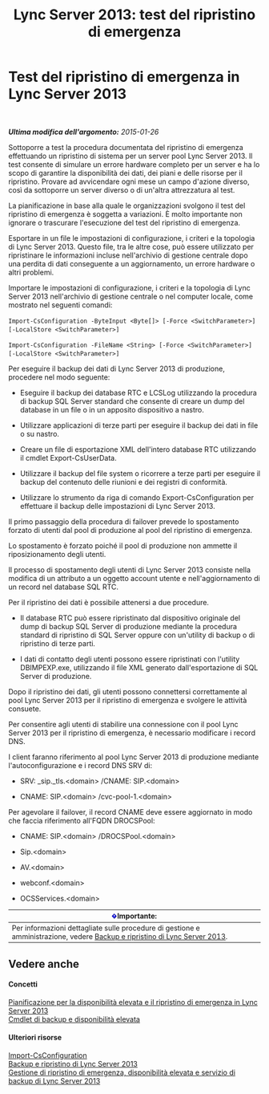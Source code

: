 ﻿---
title: 'Lync Server 2013: test del ripristino di emergenza'
TOCTitle: Test del ripristino di emergenza
ms:assetid: 04f5e747-d837-4350-9fc0-8605dbf025a7
ms:mtpsurl: https://technet.microsoft.com/it-it/library/Dn747887(v=OCS.15)
ms:contentKeyID: 62293493
ms.date: 08/24/2015
mtps_version: v=OCS.15
ms.translationtype: HT
---

# Test del ripristino di emergenza in Lync Server 2013

 

_**Ultima modifica dell'argomento:** 2015-01-26_

Sottoporre a test la procedura documentata del ripristino di emergenza effettuando un ripristino di sistema per un server pool Lync Server 2013. Il test consente di simulare un errore hardware completo per un server e ha lo scopo di garantire la disponibilità dei dati, dei piani e delle risorse per il ripristino. Provare ad avvicendare ogni mese un campo d'azione diverso, così da sottoporre un server diverso o di un'altra attrezzatura al test.

La pianificazione in base alla quale le organizzazioni svolgono il test del ripristino di emergenza è soggetta a variazioni. È molto importante non ignorare o trascurare l'esecuzione del test del ripristino di emergenza.


Esportare in un file le impostazioni di configurazione, i criteri e la topologia di Lync Server 2013. Questo file, tra le altre cose, può essere utilizzato per ripristinare le informazioni incluse nell'archivio di gestione centrale dopo una perdita di dati conseguente a un aggiornamento, un errore hardware o altri problemi.

Importare le impostazioni di configurazione, i criteri e la topologia di Lync Server 2013 nell'archivio di gestione centrale o nel computer locale, come mostrato nel seguenti comandi:

`Import-CsConfiguration -ByteInput <Byte[]> [-Force <SwitchParameter>] [-LocalStore <SwitchParameter>]`

`Import-CsConfiguration -FileName <String> [-Force <SwitchParameter>] [-LocalStore <SwitchParameter>]`

Per eseguire il backup dei dati di Lync Server 2013 di produzione, procedere nel modo seguente:

  - Eseguire il backup dei database RTC e LCSLog utilizzando la procedura di backup SQL Server standard che consente di creare un dump del database in un file o in un apposito dispositivo a nastro.

  - Utilizzare applicazioni di terze parti per eseguire il backup dei dati in file o su nastro.

  - Creare un file di esportazione XML dell'intero database RTC utilizzando il cmdlet Export-CsUserData.

  - Utilizzare il backup del file system o ricorrere a terze parti per eseguire il backup del contenuto delle riunioni e dei registri di conformità.

  - Utilizzare lo strumento da riga di comando Export-CsConfiguration per effettuare il backup delle impostazioni di Lync Server 2013.

Il primo passaggio della procedura di failover prevede lo spostamento forzato di utenti dal pool di produzione al pool del ripristino di emergenza.

Lo spostamento è forzato poiché il pool di produzione non ammette il riposizionamento degli utenti.

Il processo di spostamento degli utenti di Lync Server 2013 consiste nella modifica di un attributo a un oggetto account utente e nell'aggiornamento di un record nel database SQL RTC.

Per il ripristino dei dati è possibile attenersi a due procedure.

  - Il database RTC può essere ripristinato dal dispositivo originale del dump di backup SQL Server di produzione mediante la procedura standard di ripristino di SQL Server oppure con un'utility di backup o di ripristino di terze parti.

  - I dati di contatto degli utenti possono essere ripristinati con l'utility DBIMPEXP.exe, utilizzando il file XML generato dall'esportazione di SQL Server di produzione.

Dopo il ripristino dei dati, gli utenti possono connettersi correttamente al pool Lync Server 2013 per il ripristino di emergenza e svolgere le attività consuete.

Per consentire agli utenti di stabilire una connessione con il pool Lync Server 2013 per il ripristino di emergenza, è necessario modificare i record DNS.

I client faranno riferimento al pool Lync Server 2013 di produzione mediante l'autoconfigurazione e i record DNS SRV di:

  - SRV: \_sip.\_tls.\<domain\> /CNAME: SIP.\<domain\>

  - CNAME: SIP.\<domain\> /cvc-pool-1.\<domain\>

Per agevolare il failover, il record CNAME deve essere aggiornato in modo che faccia riferimento all'FQDN DROCSPool:

  - CNAME: SIP.\<domain\> /DROCSPool.\<domain\>

  - Sip.\<domain\>

  - AV.\<domain\>

  - webconf.\<domain\>

  - OCSServices.\<domain\>

<table>
<thead>
<tr class="header">
<th><img src="images/Gg412908.important(OCS.15).gif" title="important" alt="important" />Importante:</th>
</tr>
</thead>
<tbody>
<tr class="odd">
<td>Per informazioni dettagliate sulle procedure di gestione e amministrazione, vedere <a href="lync-server-2013-backing-up-and-restoring-lync-server.md">Backup e ripristino di Lync Server 2013</a>.</td>
</tr>
</tbody>
</table>


## Vedere anche

#### Concetti

[Pianificazione per la disponibilità elevata e il ripristino di emergenza in Lync Server 2013](lync-server-2013-planning-for-high-availability-and-disaster-recovery.md)  
[Cmdlet di backup e disponibilità elevata](lync-server-2013-backup-and-high-availability-cmdlets.md)  

#### Ulteriori risorse

[Import-CsConfiguration](import-csconfiguration.md)  
[Backup e ripristino di Lync Server 2013](lync-server-2013-backing-up-and-restoring-lync-server.md)  
[Gestione di ripristino di emergenza, disponibilità elevata e servizio di backup di Lync Server 2013](lync-server-2013-managing-lync-server-disaster-recovery-high-availability-and-backup-service.md)

